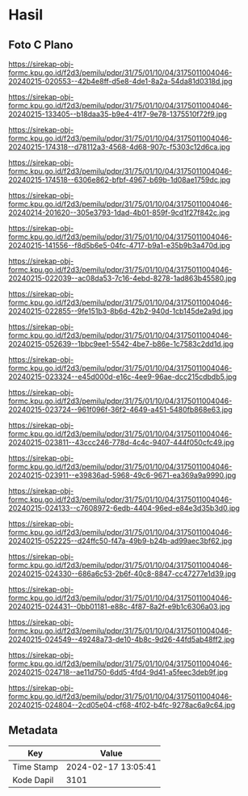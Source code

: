 # Hasil

## Foto C Plano

https://sirekap-obj-formc.kpu.go.id/f2d3/pemilu/pdpr/31/75/01/10/04/3175011004046-20240215-020553--42b4e8ff-d5e8-4de1-8a2a-54da81d0318d.jpg

https://sirekap-obj-formc.kpu.go.id/f2d3/pemilu/pdpr/31/75/01/10/04/3175011004046-20240215-133405--b18daa35-b9e4-41f7-9e78-1375510f72f9.jpg

https://sirekap-obj-formc.kpu.go.id/f2d3/pemilu/pdpr/31/75/01/10/04/3175011004046-20240215-174318--d78112a3-4568-4d68-907c-f5303c12d6ca.jpg

https://sirekap-obj-formc.kpu.go.id/f2d3/pemilu/pdpr/31/75/01/10/04/3175011004046-20240215-174518--6306e862-bfbf-4967-b69b-1d08ae1759dc.jpg

https://sirekap-obj-formc.kpu.go.id/f2d3/pemilu/pdpr/31/75/01/10/04/3175011004046-20240214-201620--305e3793-1dad-4b01-859f-9cd1f27f842c.jpg

https://sirekap-obj-formc.kpu.go.id/f2d3/pemilu/pdpr/31/75/01/10/04/3175011004046-20240215-141556--f8d5b6e5-04fc-4717-b9a1-e35b9b3a470d.jpg

https://sirekap-obj-formc.kpu.go.id/f2d3/pemilu/pdpr/31/75/01/10/04/3175011004046-20240215-022039--ac08da53-7c16-4ebd-8278-1ad863b45580.jpg

https://sirekap-obj-formc.kpu.go.id/f2d3/pemilu/pdpr/31/75/01/10/04/3175011004046-20240215-022855--9fe151b3-8b6d-42b2-940d-1cb145de2a9d.jpg

https://sirekap-obj-formc.kpu.go.id/f2d3/pemilu/pdpr/31/75/01/10/04/3175011004046-20240215-052639--1bbc9ee1-5542-4be7-b86e-1c7583c2dd1d.jpg

https://sirekap-obj-formc.kpu.go.id/f2d3/pemilu/pdpr/31/75/01/10/04/3175011004046-20240215-023324--e45d000d-e16c-4ee9-96ae-dcc215cdbdb5.jpg

https://sirekap-obj-formc.kpu.go.id/f2d3/pemilu/pdpr/31/75/01/10/04/3175011004046-20240215-023724--961f096f-36f2-4649-a451-5480fb868e63.jpg

https://sirekap-obj-formc.kpu.go.id/f2d3/pemilu/pdpr/31/75/01/10/04/3175011004046-20240215-023811--43ccc246-778d-4c4c-9407-444f050cfc49.jpg

https://sirekap-obj-formc.kpu.go.id/f2d3/pemilu/pdpr/31/75/01/10/04/3175011004046-20240215-023911--e39836ad-5968-49c6-9671-ea369a9a9990.jpg

https://sirekap-obj-formc.kpu.go.id/f2d3/pemilu/pdpr/31/75/01/10/04/3175011004046-20240215-024133--c7608972-6edb-4404-96ed-e84e3d35b3d0.jpg

https://sirekap-obj-formc.kpu.go.id/f2d3/pemilu/pdpr/31/75/01/10/04/3175011004046-20240215-052225--d24ffc50-f47a-49b9-b24b-ad99aec3bf62.jpg

https://sirekap-obj-formc.kpu.go.id/f2d3/pemilu/pdpr/31/75/01/10/04/3175011004046-20240215-024330--686a6c53-2b6f-40c8-8847-cc47277e1d39.jpg

https://sirekap-obj-formc.kpu.go.id/f2d3/pemilu/pdpr/31/75/01/10/04/3175011004046-20240215-024431--0bb01181-e88c-4f87-8a2f-e9b1c6306a03.jpg

https://sirekap-obj-formc.kpu.go.id/f2d3/pemilu/pdpr/31/75/01/10/04/3175011004046-20240215-024549--49248a73-de10-4b8c-9d26-44fd5ab48ff2.jpg

https://sirekap-obj-formc.kpu.go.id/f2d3/pemilu/pdpr/31/75/01/10/04/3175011004046-20240215-024718--ae11d750-6dd5-4fd4-9d41-a5feec3deb9f.jpg

https://sirekap-obj-formc.kpu.go.id/f2d3/pemilu/pdpr/31/75/01/10/04/3175011004046-20240215-024804--2cd05e04-cf68-4f02-b4fc-9278ac6a9c64.jpg


## Metadata

| Key        | Value               |
| ---------- | ------------------- |
| Time Stamp | 2024-02-17 13:05:41 |
| Kode Dapil | 3101                |



